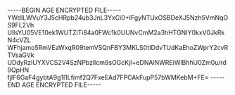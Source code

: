 -----BEGIN AGE ENCRYPTED FILE-----
YWdlLWVuY3J5cHRpb24ub3JnL3YxCi0+IFgyNTUxOSBDeXJ5Nzh5VmNqOS9FL2Vh
UllsYU05VE10ek1WUTZlTi84a0FWc1k0UUNvCmM2a3hHTGNIY0kxV0JkRkN4cVZL
WFhjamo5RmVEaWxqR09temVSQnFBY3MKLS0tIDdvTUdKaEhoZWprY2cvRTVsaGVk
UDdyRzlUYXVCS2V4SzNPbzlIcm9sOGcKjI+eDNAlNWREiWlBhhU0Zm0u/rd9QpHN
fjIF6GaF4gybtA9g1l1Lfimf2Q7FxeEAd7FPCAkFupP57bWMKebM+FE=
-----END AGE ENCRYPTED FILE-----
